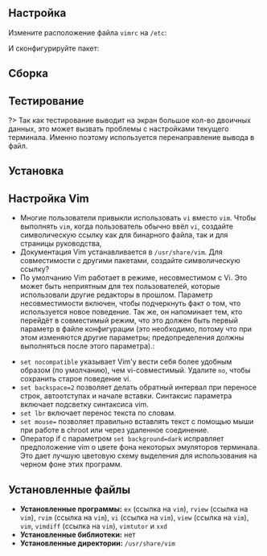 <pkg :name="'vim'" instsize showsbu2></pkg>

## Настройка

Измените расположение файла `vimrc` на `/etc`:

<package-script :package="'vim'" :type="'prepare'"></package-script>

И сконфигурируйте пакет:

<package-script :package="'vim'" :type="'configure'"></package-script>
## Сборка
<package-script :package="'vim'" :type="'build'"></package-script>

## Тестирование

<package-script :package="'vim'" :type="'test'"></package-script>

?> Так как тестирование выводит на экран большое кол-во двоичных данных, это может вызвать проблемы с настройками текущего терминала. Именно поэтому используется перенаправление вывода в файл.

## Установка

<package-script :package="'vim'" :type="'install'"></package-script>

## Настройка Vim

- Многие пользователи привыкли использовать `vi` вместо `vim`. Чтобы выполнять `vim`, когда пользователь обычно ввёл `vi`, создайте символическую ссылку как для бинарного файла, так и для страницы руководства,
- Документация Vim устанавливается в `/usr/share/vim`. Для совместимости с другими пакетами, создайте символическую ссылку?
- По умолчанию Vim работает в режиме, несовместимом с Vi. Это может быть неприятным для тех пользователей, которые использовали другие редакторы в прошлом. Параметр несовместимости включен, чтобы подчеркнуть факт о том, что используется новое поведение. Так же, он напоминает тем, кто перейдёт в совместимый режим, что это должен быть первый параметр в файле конфигурации (это необходимо, потому что при этом изменяются другие параметры; предопределения должны выполняться после этого параметра).:

<package-script :package="'vim'" :type="'postinstall'"></package-script>

- `set nocompatible` указывает Vim'y вести себя более удобным образом (по умолчанию), чем vi-совместимый. Удалите `no`, чтобы сохранить старое поведение vi. 
- `set backspace=2` позволяет делать обратный интервал при переносе строк, автоотступах и начале вставки. Синтаксис параметра включает подсветку синтаксиса vim.
- `set lbr` включает перенос текста по словам. 
- `set mouse=` позволяет правильно вставлять текст с помощью мыши при работе в chroot или через удаленное соединение. 
- Оператор if с параметром `set background=dark` исправляет предположение vim о цвете фона некоторых эмуляторов терминала. Это дает лучшую цветовую схему выделения для использования на черном фоне этих программ.

## Установленные файлы

* **Установленные программы:** `ex` (ссылка на `vim`), `rview` (ссылка на `vim`), `rvim` (ссылка на `vim`), `vi` (ссылка на `vim`), `view` (ссылка на `vim`), `vim`, `vimdiff` (ссылка на `vim`), `vimtutor` и `xxd`
* **Установленные библиотеки:** нет
* **Установленные директории:** `/usr/share/vim`


<script>
	new Vue({ el: '#main' })
</script> 
